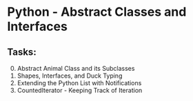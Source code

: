 # Python - Abstract Classes and Interfaces

## Tasks:

0. Abstract Animal Class and its Subclasses
1. Shapes, Interfaces, and Duck Typing
2. Extending the Python List with Notifications
3. CountedIterator - Keeping Track of Iteration
